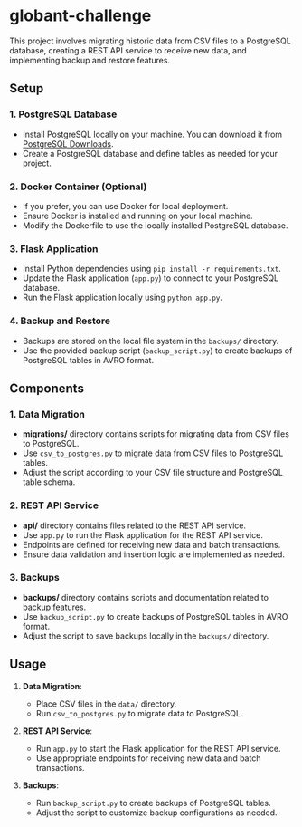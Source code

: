# globant-challenge

This project involves migrating historic data from CSV files to a PostgreSQL database, creating a REST API service to receive new data, and implementing backup and restore features.

## Setup

### 1. PostgreSQL Database

- Install PostgreSQL locally on your machine. You can download it from [PostgreSQL Downloads](https://www.postgresql.org/download/).
- Create a PostgreSQL database and define tables as needed for your project.

### 2. Docker Container (Optional)

- If you prefer, you can use Docker for local deployment.
- Ensure Docker is installed and running on your local machine.
- Modify the Dockerfile to use the locally installed PostgreSQL database.

### 3. Flask Application

- Install Python dependencies using `pip install -r requirements.txt`.
- Update the Flask application (`app.py`) to connect to your PostgreSQL database.
- Run the Flask application locally using `python app.py`.

### 4. Backup and Restore

- Backups are stored on the local file system in the `backups/` directory.
- Use the provided backup script (`backup_script.py`) to create backups of PostgreSQL tables in AVRO format.

## Components

### 1. Data Migration

- **migrations/** directory contains scripts for migrating data from CSV files to PostgreSQL.
- Use `csv_to_postgres.py` to migrate data from CSV files to PostgreSQL tables.
- Adjust the script according to your CSV file structure and PostgreSQL table schema.

### 2. REST API Service

- **api/** directory contains files related to the REST API service.
- Use `app.py` to run the Flask application for the REST API service.
- Endpoints are defined for receiving new data and batch transactions.
- Ensure data validation and insertion logic are implemented as needed.

### 3. Backups

- **backups/** directory contains scripts and documentation related to backup features.
- Use `backup_script.py` to create backups of PostgreSQL tables in AVRO format.
- Adjust the script to save backups locally in the `backups/` directory.

## Usage

1. **Data Migration**:
   - Place CSV files in the `data/` directory.
   - Run `csv_to_postgres.py` to migrate data to PostgreSQL.

2. **REST API Service**:
   - Run `app.py` to start the Flask application for the REST API service.
   - Use appropriate endpoints for receiving new data and batch transactions.

3. **Backups**:
   - Run `backup_script.py` to create backups of PostgreSQL tables.
   - Adjust the script to customize backup configurations as needed.

